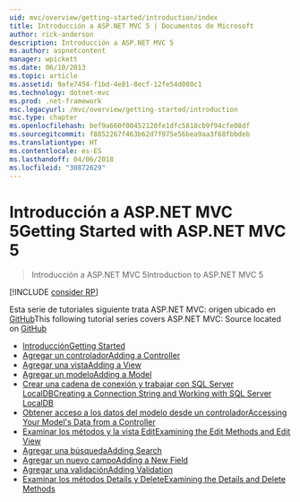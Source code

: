 ```yaml
---
uid: mvc/overview/getting-started/introduction/index
title: Introducción a ASP.NET MVC 5 | Documentos de Microsoft
author: rick-anderson
description: Introducción a ASP.NET MVC 5
ms.author: aspnetcontent
manager: wpickett
ms.date: 06/10/2013
ms.topic: article
ms.assetid: 9afe7454-f1bd-4e81-8ecf-12fe54d080c1
ms.technology: dotnet-mvc
ms.prod: .net-framework
msc.legacyurl: /mvc/overview/getting-started/introduction
msc.type: chapter
ms.openlocfilehash: bef9a660f00452120fe1dfc5818cb9f94cfe08df
ms.sourcegitcommit: f8852267f463b62d7f975e56bea9aa3f68fbbdeb
ms.translationtype: HT
ms.contentlocale: es-ES
ms.lasthandoff: 04/06/2018
ms.locfileid: "30872629"
---
```

<a name="getting-started-with-aspnet-mvc-5"></a><span data-ttu-id="f8508-103">Introducción a ASP.NET MVC 5</span><span class="sxs-lookup"><span data-stu-id="f8508-103">Getting Started with ASP.NET MVC 5</span></span>
====================
> <span data-ttu-id="f8508-104">Introducción a ASP.NET MVC 5</span><span class="sxs-lookup"><span data-stu-id="f8508-104">Introduction to ASP.NET MVC 5</span></span>

[!INCLUDE [consider RP](../../../../includes/razor.md)]

<span data-ttu-id="f8508-105">Esta serie de tutoriales siguiente trata ASP.NET MVC: origen ubicado en [GitHub](https://github.com/aspnet/Docs/tree/master/aspnet/mvc/overview/getting-started/introduction/sample/MvcMovie/MvcMovie)</span><span class="sxs-lookup"><span data-stu-id="f8508-105">This following tutorial series covers ASP.NET MVC: Source located on [GitHub](https://github.com/aspnet/Docs/tree/master/aspnet/mvc/overview/getting-started/introduction/sample/MvcMovie/MvcMovie)</span></span>

- [<span data-ttu-id="f8508-106">Introducción</span><span class="sxs-lookup"><span data-stu-id="f8508-106">Getting Started</span></span>](getting-started.md)
- [<span data-ttu-id="f8508-107">Agregar un controlador</span><span class="sxs-lookup"><span data-stu-id="f8508-107">Adding a Controller</span></span>](adding-a-controller.md)
- [<span data-ttu-id="f8508-108">Agregar una vista</span><span class="sxs-lookup"><span data-stu-id="f8508-108">Adding a View</span></span>](adding-a-view.md)
- [<span data-ttu-id="f8508-109">Agregar un modelo</span><span class="sxs-lookup"><span data-stu-id="f8508-109">Adding a Model</span></span>](adding-a-model.md)
- [<span data-ttu-id="f8508-110">Crear una cadena de conexión y trabajar con SQL Server LocalDB</span><span class="sxs-lookup"><span data-stu-id="f8508-110">Creating a Connection String and Working with SQL Server LocalDB</span></span>](creating-a-connection-string.md)
- [<span data-ttu-id="f8508-111">Obtener acceso a los datos del modelo desde un controlador</span><span class="sxs-lookup"><span data-stu-id="f8508-111">Accessing Your Model's Data from a Controller</span></span>](accessing-your-models-data-from-a-controller.md)
- [<span data-ttu-id="f8508-112">Examinar los métodos y la vista Edit</span><span class="sxs-lookup"><span data-stu-id="f8508-112">Examining the Edit Methods and Edit View</span></span>](examining-the-edit-methods-and-edit-view.md)
- [<span data-ttu-id="f8508-113">Agregar una búsqueda</span><span class="sxs-lookup"><span data-stu-id="f8508-113">Adding Search</span></span>](adding-search.md)
- [<span data-ttu-id="f8508-114">Agregar un nuevo campo</span><span class="sxs-lookup"><span data-stu-id="f8508-114">Adding a New Field</span></span>](adding-a-new-field.md)
- [<span data-ttu-id="f8508-115">Agregar una validación</span><span class="sxs-lookup"><span data-stu-id="f8508-115">Adding Validation</span></span>](adding-validation.md)
- [<span data-ttu-id="f8508-116">Examinar los métodos Details y Delete</span><span class="sxs-lookup"><span data-stu-id="f8508-116">Examining the Details and Delete Methods</span></span>](examining-the-details-and-delete-methods.md)
